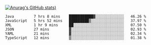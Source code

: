 [![Anurag's GitHub stats](https://github-readme-stats.vercel.app/api?username=Old-Camel&show_icons=true&theme=dark))](https://github.com/anuraghazra/github-readme-stats)
<!--START_SECTION:waka-->

```text
Java         7 hrs 8 mins    ███████████▓░░░░░░░░░░░░░   46.26 %
JavaScript   5 hrs 52 mins   █████████▒░░░░░░░░░░░░░░░   37.97 %
XML          1 hr 9 mins     ██░░░░░░░░░░░░░░░░░░░░░░░   07.50 %
JSON         27 mins         ▓░░░░░░░░░░░░░░░░░░░░░░░░   02.93 %
YAML         21 mins         ▓░░░░░░░░░░░░░░░░░░░░░░░░   02.34 %
TypeScript   12 mins         ▒░░░░░░░░░░░░░░░░░░░░░░░░   01.38 %
```

<!--END_SECTION:waka-->

